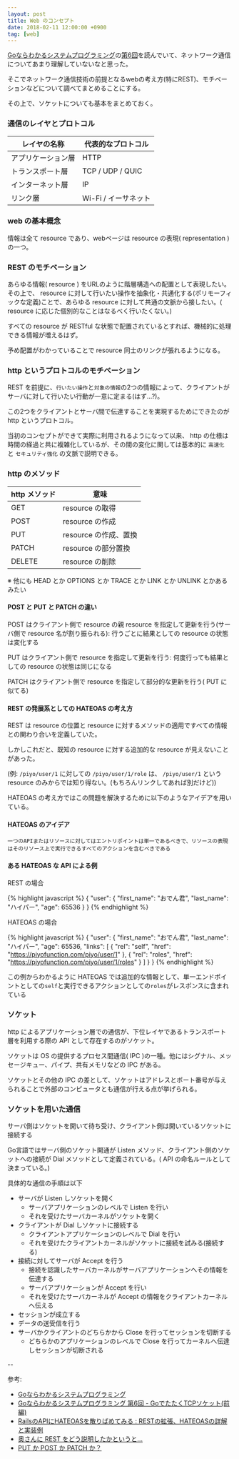 ```yaml
---
layout: post
title: Web のコンセプト
date: 2018-02-11 12:00:00 +0900
tag: [web]
---
```


[Goならわかるシステムプログラミング](http://ascii.jp/elem/000/001/235/1235262/)の[第6回](http://ascii.jp/elem/000/001/276/1276572/)を読んでいて、ネットワーク通信についてあまり理解していないなと思った。

そこでネットワーク通信技術の前提となるwebの考え方(特にREST)、モチベーションなどについて調べてまとめることにする。

その上で、ソケットについても基本をまとめておく。

### 通信のレイヤとプロトコル

|レイヤの名称|代表的なプロトコル|
|--|--|
|アプリケーション層|HTTP|
|トランスポート層|TCP / UDP / QUIC|
|インターネット層|IP|
|リンク層|Wi-Fi / イーサネット|

### web の基本概念

情報は全て resource であり、webページは resource の表現( representation )の一つ。

### REST のモチベーション

あらゆる情報( resource ) をURLのように階層構造への配置として表現したい。その上で、 resource に対して行いたい操作を抽象化・共通化する(ポリモーフィックな定義)ことで、あらゆる resource に対して共通の文脈から接したい。( resource に応じた個別的なことはなるべく行いたくない。)

すべての resource が RESTful な状態で配置されているとすれば、機械的に処理できる情報が増えるはず。

予め配置がわかっていることで resource 同士のリンクが張れるようになる。

### http というプロトコルのモチベーション

REST を前提に、`行いたい操作`と`対象の情報`の2つの情報によって、クライアントがサーバに対して行いたい行動が一意に定まる(はず...?)。

この2つをクライアントとサーバ間で伝達することを実現するためにできたのが http というプロトコル。

当初のコンセプトができて実際に利用されるようになって以来、 http の仕様は時間の経過と共に複雑化しているが、その間の変化に関しては基本的に `高速化` と `セキュリティ強化` の文脈で説明できる。

### http のメソッド

|http メソッド|意味|
|--|--|
|GET|resource の取得|
|POST|resource の作成|
|PUT|resource の作成、置換|
|PATCH|resource の部分置換|
|DELETE|resource の削除|

※ 他にも HEAD とか OPTIONS とか TRACE とか LINK とか UNLINK とかあるみたい

#### POST と PUT と PATCH の違い

POST はクライアント側で resource の親 resource を指定して更新を行う(サーバ側で resource 名が割り振られる): 行うごとに結果としての resource の状態は変化する

PUT はクライアント側で resource を指定して更新を行う: 何度行っても結果としての resource の状態は同じになる

PATCH はクライアント側で resource を指定して部分的な更新を行う( PUT に似てる)

#### REST の発展系としての HATEOAS の考え方

REST は resource の位置と resource に対するメソッドの適用ですべての情報との関わり合いを定義していた。

しかしこれだと、既知の resource に対する追加的な resource が見えないことがあった。

(例: `/piyo/user/1` に対しての `/piyo/user/1/role` は、 `/piyo/user/1` という resource のみからでは知り得ない。(もちろんリンクしてあれば別だけど))

HATEOAS の考え方ではこの問題を解決するために以下のようなアイデアを用いている。

#### HATEOAS のアイデア

```
一つのAPIまたはリソースに対してはエントリポイントは単一であるべきで、リソースの表現はそのリソース上で実行できるすべてのアクションを含むべきである
```

#### ある HATEOAS な API による例

REST の場合

{% highlight javascript %}
{
  "user": {
    "first_name": "おでん君",
    "last_name": "ハイパー",
    "age": 65536
  }
}
{% endhighlight %}

HATEOAS の場合

{% highlight javascript %}
{
  "user": {
    "first_name": "おでん君",
    "last_name": "ハイパー",
    "age": 65536,
    "links": [
      {
        "rel": "self",
        "href": "https://piyofunction.com/piyo/user/1"
      },
      {
        "rel": "roles",
        "href": "https://piyofunction.com/piyo/user/1/roles"
      }
    ]
  }
}
{% endhighlight %}

この例からわかるように HATEOAS では追加的な情報として、単一エンドポイントとしての`self`と実行できるアクションとしての`roles`がレスポンスに含まれている

### ソケット

http によるアプリケーション層での通信が、下位レイヤであるトランスポート層を利用する際の API として存在するのがソケット。

ソケットは OS の提供するプロセス間通信( IPC )の一種。他にはシグナル、メッセージキュー、パイプ、共有メモリなどの IPC がある。

ソケットとその他の IPC の差として、ソケットはアドレスとポート番号が与えられることで外部のコンピュータとも通信が行える点が挙げられる。

### ソケットを用いた通信

サーバ側はソケットを開いて待ち受け、クライアント側は開いているソケットに接続する

Go言語ではサーバ側のソケット開通が Listen メソッド、クライアント側のソケットへの接続が Dial メソッドとして定義されている。( API の命名ルールとして決まっている。)

具体的な通信の手順は以下

- サーバが Listen しソケットを開く
  - サーバアプリケーションのレベルで Listen を行い
  - それを受けたサーバカーネルがソケットを開く
- クライアントが Dial しソケットに接続する
  - クライアントアプリケーションのレベルで Dial を行い
  - それを受けたクライアントカーネルがソケットに接続を試みる(接続する)
- 接続に対してサーバが Accept を行う
  - 接続を認識したサーバカーネルがサーバアプリケーションへその情報を伝達する
  - サーバアプリケーションが Accept を行い
  - それを受けたサーバカーネルが Accept の情報をクライアントカーネルへ伝える
- セッションが成立する
- データの送受信を行う
- サーバかクライアントのどちらかから Close を行ってセッションを切断する
  - どちらかのアプリケーションのレベルで Close を行ってカーネルへ伝達しセッションが切断される


--

参考:

- [Goならわかるシステムプログラミング](http://ascii.jp/elem/000/001/235/1235262/)
- [Goならわかるシステムプログラミング 第6回 - GoでたたくTCPソケット(前編)](http://ascii.jp/elem/000/001/276/1276572/)
- [RailsのAPIにHATEOASを散りばめてみる : RESTの拡張、HATEOASの詳解と実装例](http://postd.cc/sprinkle-some-hateoas-on-your-rails-apis/)
- [奥さんに REST をどう説明したかというと…](http://www.geocities.jp/yamamotoyohei/rest/rest-to-my-wife.htm)
- [PUT か POST か PATCH か？](https://qiita.com/suin/items/d17bdfc8dba086d36115)
